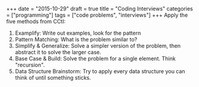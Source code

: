 +++
date = "2015-10-29"
draft = true
title = "Coding Interviews"
categories = ["programming"]
tags = ["code problems", "interviews"]
+++
Apply the five methods from CCtI:
1. Examplify: Write out examples, look for the pattern
2. Pattern Matching: What is the problem similar to?
3. Simplify & Generalize: Solve a simpler version of the problem, then abstract
   it to solve the larger case.
4. Base Case & Build: Solve the problem for a single element. Think "recursion".
5. Data Structure Brainstorm: Try to apply every data structure you can think of
   until something sticks.
